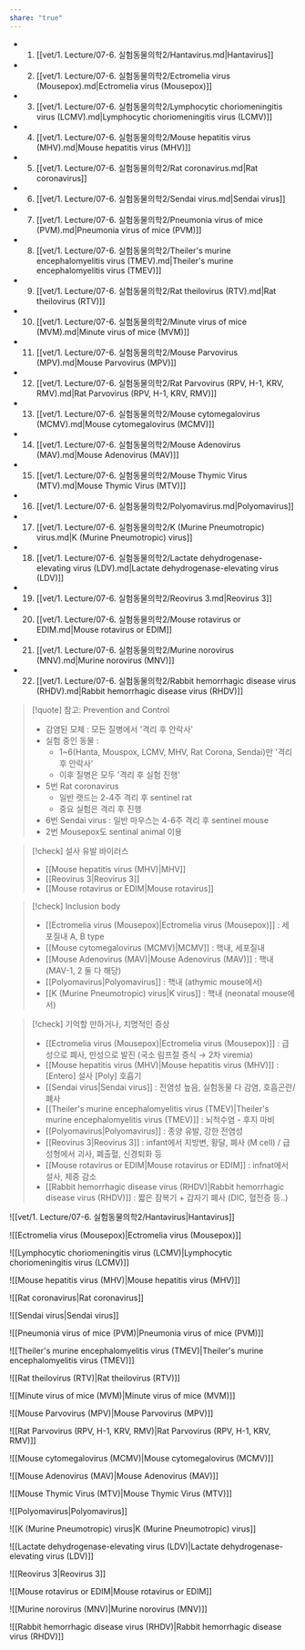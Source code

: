 ```yaml
---
share: "true"
---
```

- 1. [[vet/1. Lecture/07-6. 실험동물의학2/Hantavirus.md|Hantavirus]]
- 2. [[vet/1. Lecture/07-6. 실험동물의학2/Ectromelia virus (Mousepox).md|Ectromelia virus (Mousepox)]]
- 3. [[vet/1. Lecture/07-6. 실험동물의학2/Lymphocytic choriomeningitis virus (LCMV).md|Lymphocytic choriomeningitis virus (LCMV)]]
- 4. [[vet/1. Lecture/07-6. 실험동물의학2/Mouse hepatitis virus (MHV).md|Mouse hepatitis virus (MHV)]]
- 5. [[vet/1. Lecture/07-6. 실험동물의학2/Rat coronavirus.md|Rat coronavirus]]
- 6. [[vet/1. Lecture/07-6. 실험동물의학2/Sendai virus.md|Sendai virus]]
- 7. [[vet/1. Lecture/07-6. 실험동물의학2/Pneumonia virus of mice (PVM).md|Pneumonia virus of mice (PVM)]]
- 8. [[vet/1. Lecture/07-6. 실험동물의학2/Theiler's murine encephalomyelitis virus (TMEV).md|Theiler's murine encephalomyelitis virus (TMEV)]]
- 9. [[vet/1. Lecture/07-6. 실험동물의학2/Rat theilovirus (RTV).md|Rat theilovirus (RTV)]]
- 10. [[vet/1. Lecture/07-6. 실험동물의학2/Minute virus of mice (MVM).md|Minute virus of mice (MVM)]]
- 11. [[vet/1. Lecture/07-6. 실험동물의학2/Mouse Parvovirus (MPV).md|Mouse Parvovirus (MPV)]]
- 12. [[vet/1. Lecture/07-6. 실험동물의학2/Rat Parvovirus (RPV, H-1, KRV, RMV).md|Rat Parvovirus (RPV, H-1, KRV, RMV)]]
- 13. [[vet/1. Lecture/07-6. 실험동물의학2/Mouse cytomegalovirus (MCMV).md|Mouse cytomegalovirus (MCMV)]]
- 14. [[vet/1. Lecture/07-6. 실험동물의학2/Mouse Adenovirus (MAV).md|Mouse Adenovirus (MAV)]]
- 15. [[vet/1. Lecture/07-6. 실험동물의학2/Mouse Thymic Virus (MTV).md|Mouse Thymic Virus (MTV)]]
- 16. [[vet/1. Lecture/07-6. 실험동물의학2/Polyomavirus.md|Polyomavirus]]
- 17. [[vet/1. Lecture/07-6. 실험동물의학2/K (Murine Pneumotropic) virus.md|K (Murine Pneumotropic) virus]]
- 18. [[vet/1. Lecture/07-6. 실험동물의학2/Lactate dehydrogenase-elevating virus (LDV).md|Lactate dehydrogenase-elevating virus (LDV)]]
- 19. [[vet/1. Lecture/07-6. 실험동물의학2/Reovirus 3.md|Reovirus 3]]
- 20. [[vet/1. Lecture/07-6. 실험동물의학2/Mouse rotavirus or EDIM.md|Mouse rotavirus or EDIM]]
- 21. [[vet/1. Lecture/07-6. 실험동물의학2/Murine norovirus (MNV).md|Murine norovirus (MNV)]]
- 22. [[vet/1. Lecture/07-6. 실험동물의학2/Rabbit hemorrhagic disease virus (RHDV).md|Rabbit hemorrhagic disease virus (RHDV)]]


>[!quote] 참고: Prevention and Control
>- 감염된 모체 : 모든 질병에서 '격리 후 안락사'
>- 실험 중인 동물 :
>	- 1~6(Hanta, Mouspox, LCMV, MHV, Rat Corona, Sendai)만 '격리 후 안락사'
>	- 이후 질병은 모두 '격리 후 실험 진행'
>- 5번 Rat coronavirus
>	- 일반 랫드는 2-4주 격리 후 sentinel rat
>	- 중요 실험은 격리 후 진행
>- 6번 Sendai virus : 일반 마우스는 4-6주 격리 후 sentinel mouse
>- 2번 Mousepox도 sentinal animal 이용

>[!check] 설사 유발 바이러스
>- [[Mouse hepatitis virus (MHV)|MHV]]
>- [[Reovirus 3|Reovirus 3]]
>- [[Mouse rotavirus or EDIM|Mouse rotavirus]]

>[!check] Inclusion body
>- [[Ectromelia virus (Mousepox)|Ectromelia virus (Mousepox)]] : 세포질내 A, B type
>- [[Mouse cytomegalovirus (MCMV)|MCMV]] : 핵내, 세포질내 
>- [[Mouse Adenovirus (MAV)|Mouse Adenovirus (MAV)]] : 핵내 (MAV-1, 2 둘 다 해당)
>- [[Polyomavirus|Polyomavirus]] : 핵내 (athymic mouse에서)
>- [[K (Murine Pneumotropic) virus|K virus]] : 핵내 (neonatal mouse에서)

>[!check] 기억할 만하거나, 치명적인 증상
>- [[Ectromelia virus (Mousepox)|Ectromelia virus (Mousepox)]]  : 급성으로 폐사, 만성으로 발진 (국소 림프절 증식 → 2차 viremia)
>- [[Mouse hepatitis virus (MHV)|Mouse hepatitis virus (MHV)]] : [Entero] 설사 [Poly] 호흡기
>- [[Sendai virus|Sendai virus]] : 전염성 높음, 실험동물 다 감염, 호흡곤란/폐사
>- [[Theiler's murine encephalomyelitis virus (TMEV)|Theiler's murine encephalomyelitis virus (TMEV)]] : 뇌척수염 - 후지 마비
>- [[Polyomavirus|Polyomavirus]] : 종양 유발, 강한 전염성
>- [[Reovirus 3|Reovirus 3]] : infant에서 지방변, 황달, 폐사 (M cell) / 급성형에서 괴사, 폐출혈, 신경퇴화 등
>- [[Mouse rotavirus or EDIM|Mouse rotavirus or EDIM]] : infnat에서 설사, 체중 감소
>- [[Rabbit hemorrhagic disease virus (RHDV)|Rabbit hemorrhagic disease virus (RHDV)]] : 짧은 잠복기 + 갑자기 폐사 (DIC, 혈전증 등..)


![[vet/1. Lecture/07-6. 실험동물의학2/Hantavirus|Hantavirus]]


![[Ectromelia virus (Mousepox)|Ectromelia virus (Mousepox)]]


![[Lymphocytic choriomeningitis virus (LCMV)|Lymphocytic choriomeningitis virus (LCMV)]]


![[Mouse hepatitis virus (MHV)|Mouse hepatitis virus (MHV)]]


![[Rat coronavirus|Rat coronavirus]]


![[Sendai virus|Sendai virus]]

![[Pneumonia virus of mice (PVM)|Pneumonia virus of mice (PVM)]]

![[Theiler's murine encephalomyelitis virus (TMEV)|Theiler's murine encephalomyelitis virus (TMEV)]]

![[Rat theilovirus (RTV)|Rat theilovirus (RTV)]]

![[Minute virus of mice (MVM)|Minute virus of mice (MVM)]]

![[Mouse Parvovirus (MPV)|Mouse Parvovirus (MPV)]]

![[Rat Parvovirus (RPV, H-1, KRV, RMV)|Rat Parvovirus (RPV, H-1, KRV, RMV)]]

![[Mouse cytomegalovirus (MCMV)|Mouse cytomegalovirus (MCMV)]]

![[Mouse Adenovirus (MAV)|Mouse Adenovirus (MAV)]]

![[Mouse Thymic Virus (MTV)|Mouse Thymic Virus (MTV)]]


![[Polyomavirus|Polyomavirus]]

![[K (Murine Pneumotropic) virus|K (Murine Pneumotropic) virus]]

![[Lactate dehydrogenase-elevating virus (LDV)|Lactate dehydrogenase-elevating virus (LDV)]]

![[Reovirus 3|Reovirus 3]]

![[Mouse rotavirus or EDIM|Mouse rotavirus or EDIM]]

![[Murine norovirus (MNV)|Murine norovirus (MNV)]]

![[Rabbit hemorrhagic disease virus (RHDV)|Rabbit hemorrhagic disease virus (RHDV)]]